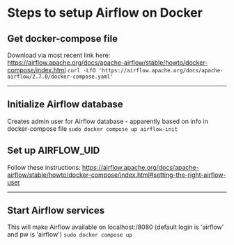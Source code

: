 # Steps to setup Airflow on Docker

## Get docker-compose file
Download via most recent link here: https://airflow.apache.org/docs/apache-airflow/stable/howto/docker-compose/index.html
`curl -LfO 'https://airflow.apache.org/docs/apache-airflow/2.7.0/docker-compose.yaml'`

---

## Initialize Airflow database
Creates admin user for Airflow database - apparently based on info in docker-compose file
`sudo docker compose up airflow-init`

## Set up AIRFLOW_UID
Follow these instructions: https://airflow.apache.org/docs/apache-airflow/stable/howto/docker-compose/index.html#setting-the-right-airflow-user

---

## Start Airflow services
This will make Airflow available on localhost:/8080 (default login is 'airflow' and pw is 'airflow')
`sudo docker compose up`